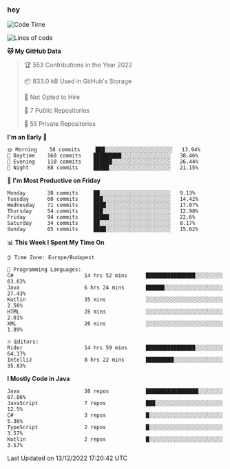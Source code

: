 ### hey

<!--START_SECTION:waka-->
![Code Time](http://img.shields.io/badge/Code%20Time-869%20hrs%2019%20mins-blue)

![Lines of code](https://img.shields.io/badge/From%20Hello%20World%20I%27ve%20Written-650%20Thousand%20lines%20of%20code-blue)

**🐱 My GitHub Data** 

> 🏆 553 Contributions in the Year 2022
 > 
> 📦 833.0 kB Used in GitHub's Storage 
 > 
> 🚫 Not Opted to Hire
 > 
> 📜 7 Public Repositories 
 > 
> 🔑 55 Private Repositories  
 > 
**I'm an Early 🐤** 

```text
🌞 Morning    58 commits     ███░░░░░░░░░░░░░░░░░░░░░░   13.94% 
🌆 Daytime    160 commits    █████████░░░░░░░░░░░░░░░░   38.46% 
🌃 Evening    110 commits    ██████░░░░░░░░░░░░░░░░░░░   26.44% 
🌙 Night      88 commits     █████░░░░░░░░░░░░░░░░░░░░   21.15%

```
📅 **I'm Most Productive on Friday** 

```text
Monday       38 commits     ██░░░░░░░░░░░░░░░░░░░░░░░   9.13% 
Tuesday      60 commits     ███░░░░░░░░░░░░░░░░░░░░░░   14.42% 
Wednesday    71 commits     ████░░░░░░░░░░░░░░░░░░░░░   17.07% 
Thursday     54 commits     ███░░░░░░░░░░░░░░░░░░░░░░   12.98% 
Friday       94 commits     █████░░░░░░░░░░░░░░░░░░░░   22.6% 
Saturday     34 commits     ██░░░░░░░░░░░░░░░░░░░░░░░   8.17% 
Sunday       65 commits     ████░░░░░░░░░░░░░░░░░░░░░   15.62%

```


📊 **This Week I Spent My Time On** 

```text
⌚︎ Time Zone: Europe/Budapest

💬 Programming Languages: 
C#                       14 hrs 52 mins      ████████████████░░░░░░░░░   63.62% 
Java                     6 hrs 24 mins       ██████░░░░░░░░░░░░░░░░░░░   27.43% 
Kotlin                   35 mins             ░░░░░░░░░░░░░░░░░░░░░░░░░   2.56% 
HTML                     28 mins             ░░░░░░░░░░░░░░░░░░░░░░░░░   2.01% 
XML                      26 mins             ░░░░░░░░░░░░░░░░░░░░░░░░░   1.89%

🔥 Editors: 
Rider                    14 hrs 59 mins      ████████████████░░░░░░░░░   64.17% 
IntelliJ                 8 hrs 22 mins       █████████░░░░░░░░░░░░░░░░   35.83%

```

**I Mostly Code in Java** 

```text
Java                     38 repos            █████████████████░░░░░░░░   67.86% 
JavaScript               7 repos             ███░░░░░░░░░░░░░░░░░░░░░░   12.5% 
C#                       3 repos             █░░░░░░░░░░░░░░░░░░░░░░░░   5.36% 
TypeScript               2 repos             █░░░░░░░░░░░░░░░░░░░░░░░░   3.57% 
Kotlin                   2 repos             █░░░░░░░░░░░░░░░░░░░░░░░░   3.57%

```



 Last Updated on 13/12/2022 17:20:42 UTC
<!--END_SECTION:waka-->

